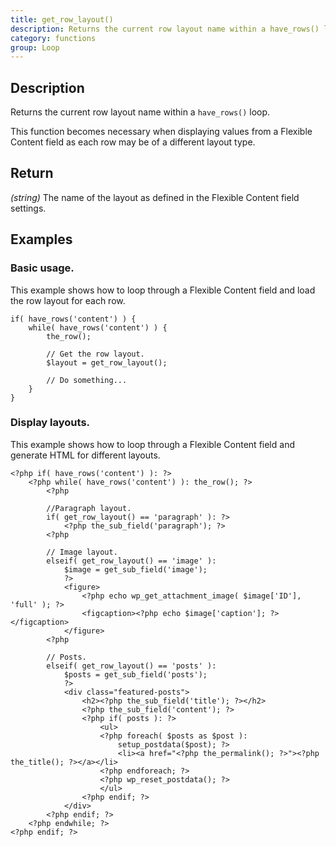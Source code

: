 ```yaml
---
title: get_row_layout()
description: Returns the current row layout name within a have_rows() loop
category: functions
group: Loop
---
```


## Description
Returns the current row layout name within a `have_rows()` loop. 

This function becomes necessary when displaying values from a Flexible Content field as each row may be of a different layout type.

## Return
*(string)* The name of the layout as defined in the Flexible Content field settings.

## Examples

### Basic usage.
This example shows how to loop through a Flexible Content field and load the row layout for each row.
```
if( have_rows('content') ) {
	while( have_rows('content') ) {
		the_row();
		
		// Get the row layout.
		$layout = get_row_layout();
		
		// Do something...
	}
}
```

### Display layouts.
This example shows how to loop through a Flexible Content field and generate HTML for different layouts.
```
<?php if( have_rows('content') ): ?>
	<?php while( have_rows('content') ): the_row(); ?>
		<?php 
		
		//Paragraph layout.
		if( get_row_layout() == 'paragraph' ): ?>
			<?php the_sub_field('paragraph'); ?>
		<?php 
		
		// Image layout.
		elseif( get_row_layout() == 'image' ): 
			$image = get_sub_field('image');
			?>
			<figure>
				<?php echo wp_get_attachment_image( $image['ID'], 'full' ); ?>
				<figcaption><?php echo $image['caption']; ?></figcaption>
			</figure>
		<?php 
		
		// Posts.
		elseif( get_row_layout() == 'posts' ): 
			$posts = get_sub_field('posts');
			?>
			<div class="featured-posts">
				<h2><?php the_sub_field('title'); ?></h2>
				<?php the_sub_field('content'); ?>
				<?php if( posts ): ?>
					<ul>
					<?php foreach( $posts as $post ):
						setup_postdata($post); ?>
						<li><a href="<?php the_permalink(); ?>"><?php the_title(); ?></a></li>
					<?php endforeach; ?>
					<?php wp_reset_postdata(); ?>
					</ul>
				<?php endif; ?>
			</div>
		<?php endif; ?>
	<?php endwhile; ?>
<?php endif; ?>
```
